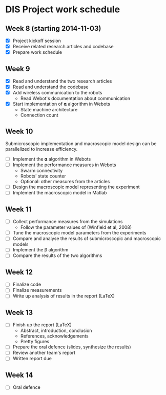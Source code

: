 DIS Project work schedule
=========================

Week 8 (starting 2014-11-03)
------

- [X] Project kickoff session
- [X] Receive related research articles and codebase
- [X] Prepare work schedule

Week 9
------

- [X] Read and understand the two research articles
- [X] Read and understand the codebase
- [X] Add wireless communication to the robots
  - Read Webot's documentation about communication
- [X] Start implementation of 𝛂 algorithm in Webots
  - State machine architecture
  - Connection count

Week 10
-------

Submicroscopic implementation and macroscopic model design can be parallelized to increase efficiency.

- [ ] Implement the 𝛂 algorithm in Webots
- [ ] Implement the performance measures in Webots
  - Swarm connectivity
  - Robots' state counter
  - Optional: other measures from the articles
- [ ] Design the macroscopic model representing the experiment
- [ ] Implement the macroscopic model in Matlab

Week 11
-------

- [ ] Collect performance measures from the simulations
  - Follow the parameter values of (Winfield et al, 2008)
- [ ] Tune the macroscopic model parameters from the experiments
- [ ] Compare and analyse the results of submicroscopic and macroscopic models
- [ ] Implement the β algorithm
- [ ] Compare the results of the two algorithms

Week 12
-------

- [ ] Finalize code
- [ ] Finalize measurements
- [ ] Write up analysis of results in the report (LaTeX)

Week 13
-------

- [ ] Finish up the report (LaTeX)
  - Abstract, introduction, conclusion
  - References, acknowledgements
  - Pretty figures
- [ ] Prepare the oral defence (slides, synthesize the results)
- [ ] Review another team's report
- [ ] Written report due

Week 14
-------

- [ ] Oral defence
